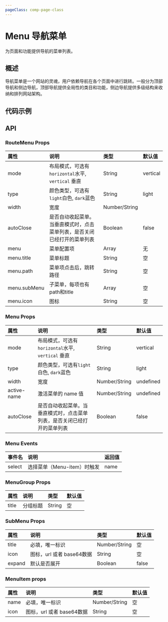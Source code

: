```yaml
---
pageClass: comp-page-class
---
```

# Menu 导航菜单
为页面和功能提供导航的菜单列表。

## 概述
导航菜单是一个网站的灵魂，用户依赖导航在各个页面中进行跳转。一般分为顶部导航和侧边导航，顶部导航提供全局性的类目和功能，侧边导航提供多级结构来收纳和排列网站架构。

## 代码示例
<ClientOnly>
<row>
    <cell span="12" class="pr-20">
        <componetTemplate title="基础用法" template="ui/templates/menu/1.html">
            <template v-slot:demo>
                <Wb-menu :active-name.sync="activeName" :auto-close="true" :type="type" :width="180" @select="selectMenu">
                    <Wb-menu-item :icon="icon" name="1">我的菜单</Wb-menu-item>
                    <Wb-menu-item name="2">个人信息</Wb-menu-item>
                    <Wb-menu-item name="3">我的管理</Wb-menu-item>
                    <Wb-sub-menu title="内容管理">
                        <Wb-menu-item name="4-1">新增</Wb-menu-item>
                        <Wb-menu-item name="4-2">修改</Wb-menu-item>
                    </Wb-sub-menu>
                    <Wb-sub-menu title="内容管理">
                        <Wb-menu-group title="编辑">
                            <Wb-menu-item name="5-1">新增</Wb-menu-item>
                            <Wb-menu-item name="5-2">修改</Wb-menu-item>
                        </Wb-menu-group>
                        <Wb-menu-group title="查询">
                            <Wb-menu-item name="5-3">文章</Wb-menu-item>
                            <Wb-menu-item name="5-4">作者</Wb-menu-item>
                        </Wb-menu-group>
                    </Wb-sub-menu>
                </Wb-menu>
                <Wb-menu style="margin-top: 20px;" :active-name.sync="activeName" :auto-close="true" mode="horizontal" :type="type" @select="selectMenu">
                    <Wb-menu-item name="1">我的菜单</Wb-menu-item>
                    <Wb-menu-item name="2">个人信息</Wb-menu-item>
                    <Wb-menu-item name="3">我的管理</Wb-menu-item>
                    <Wb-sub-menu title="内容管理">
                        <Wb-menu-item name="4-1">新增</Wb-menu-item>
                        <Wb-menu-item name="4-2">修改</Wb-menu-item>
                    </Wb-sub-menu>
                    <Wb-sub-menu title="内容管理">
                        <Wb-menu-group title="编辑">
                            <Wb-menu-item name="5-1">新增</Wb-menu-item>
                            <Wb-menu-item name="5-2">修改</Wb-menu-item>
                        </Wb-menu-group>
                        <Wb-menu-group title="查询">
                            <Wb-menu-item name="5-3">文章</Wb-menu-item>
                            <Wb-menu-item name="5-4">作者</Wb-menu-item>
                        </Wb-menu-group>
                    </Wb-sub-menu>
                </Wb-menu>
            </template>
            <template v-slot:description>
                <p>有两种布局类型，可选horizontal（水平）、vertical(垂直)两种，默认为vertical。</p>
                <p>有两种颜色类型，点击下方可切换：</p>
                <Radio-group v-model="type">
                    <Radio value="light">
                        light
                    </Radio>
                    <Radio value="dark">
                        dark
                    </Radio>
                </Radio-group>
            </template>
        </componetTemplate>
    </cell>
    <cell span="12" class="pl-20">
        <componetTemplate title="配合vue-router使用" template="ui/templates/menu/2.html">
            <template v-slot:demo>
                <route-menu :menu="menu" :width="180"></route-menu>
            </template>
            <template v-slot:description>
                <p>传入MenuList，就可以自动实现点击跳转的逻辑</p>
            </template>
        </componetTemplate>
    </cell>
</Row>
</ClientOnly>

<script>
export default {
    data(){
        return {
            activeName: "1",
            type: 'light',
            icon: require('../../images/icon_notice.png'),
            menu: [
                {
                    title: '组件',
                    icon: require('../../images/icon_notice.png'),
                    subMenu: [
                        {
                            title: 'Layout 栅格',
                            path: '/ui/layout'
                        },
                        {
                            title: 'Icon 图标',
                            path: '/ui/icon'
                        },
                        {
                            title: 'Menu',
                            path: '/ui/menu'
                        }
                    ]
                },
                {
                    title: 'Button',
                    path: '/ui/button'
                },
                {
                    title: 'Tab',
                    path: '/ui/tab'
                }
            ]
        }
    },
    mounted(){
        console.log(this)
    },
    methods: {
        selectMenu(name) {
            console.log('activeName:' + this.activeName, 'name:' + name);
        }
    }
}
</script>

## API

### RouteMenu Props
| 属性           | 说明                       | 类型     |        默认值                                          |
|:--------------|:--------------------------|:--------|:-----------------------------------------------------|
| mode          | 布局模式，可选有`horizontal`水平, `vertical` 垂直 | String  |       vertical              |
| type          | 颜色类型，可选有`light`白色, `dark`蓝色 | String  |       light              |
| width          | 宽度  | Number/String  |                   |
| autoClose        | 是否自动收起菜单。当垂直模式时，点击菜单列表，是否关闭已经打开的菜单列表 | Boolean   |      false |
| menu          | 菜单配置项  | Array  |       无              |
| menu.title   | 菜单标题 | String   |    空      |
| menu.path   | 菜单项点击后，跳转路径 | String   |    空   |                 
| menu.subMenu   | 子菜单，每项也有path和title | Array   |    空   |          
| menu.icon   | 图标 | String   |    空   |        
               
### Menu Props
| 属性           | 说明                       | 类型     |        默认值                                          |
|:--------------|:--------------------------|:--------|:-----------------------------------------------------|
| mode          | 布局模式，可选有`horizontal`水平, `vertical` 垂直 | String  |       vertical              |
| type          | 颜色类型，可选有`light`白色, `dark`蓝色  | String  |       light              |
| width          | 宽度  | Number/String  |          undefined         |
| active-name        | 激活菜单的 name 值 | Number/String   |                     undefined                        |
| autoClose        | 是否自动收起菜单。当垂直模式时，点击菜单列表，是否关闭已经打开的菜单列表 | Boolean   |          false              |

### Menu Events
| 事件名         | 说明                       | 返回值     |
|:--------------|:--------------------------|:--------|
| select          | 选择菜单（Menu-item）时触发  | name  |

### MenuGroup Props
| 属性           | 说明                       | 类型     |        默认值                                          |
|:--------------|:--------------------------|:--------|:-----------------------------------------------------|
| title          | 分组标题  | String  |       空             |

### SubMenu Props
| 属性           | 说明                       | 类型     |        默认值                                          |
|:--------------|:--------------------------|:--------|:-----------------------------------------------------|
| title          | 必填，唯一标识  | Number/String  |       空             |
| icon          | 图标，url 或者 base64数据  | String  |       空             |
| expand          | 默认是否展开  | Boolean  |       false             |

### MenuItem props
| 属性           | 说明                       | 类型     |        默认值                                          |
|:--------------|:--------------------------|:--------|:-----------------------------------------------------|
| name          | 必填，唯一标识  | Number/String  |       空             |
| icon          | 图标，url 或者 base64数据  |  String  |       空             |
